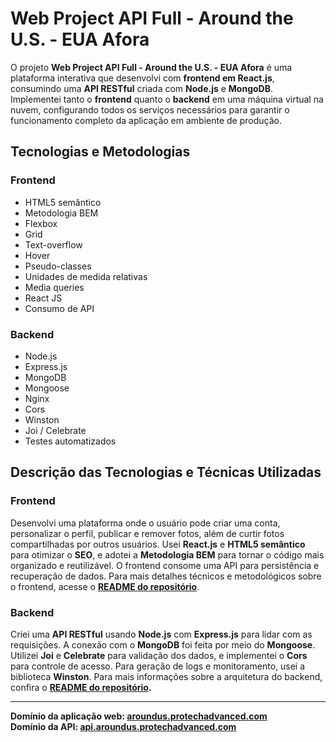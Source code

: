 # Web Project API Full - Around the U.S. - EUA Afora

O projeto **Web Project API Full - Around the U.S. - EUA Afora** é uma plataforma interativa que desenvolvi com **frontend em React.js**, consumindo uma **API RESTful** criada com **Node.js** e **MongoDB**. Implementei tanto o **frontend** quanto o **backend** em uma máquina virtual na nuvem, configurando todos os serviços necessários para garantir o funcionamento completo da aplicação em ambiente de produção.

## Tecnologias e Metodologias

### Frontend

- HTML5 semântico
- Metodologia BEM
- Flexbox
- Grid
- Text-overflow
- Hover
- Pseudo-classes
- Unidades de medida relativas
- Media queries
- React JS
- Consumo de API

### Backend

- Node.js
- Express.js
- MongoDB
- Mongoose
- Nginx
- Cors
- Winston
- Joi / Celebrate
- Testes automatizados

## Descrição das Tecnologias e Técnicas Utilizadas

### Frontend

Desenvolvi uma plataforma onde o usuário pode criar uma conta, personalizar o perfil, publicar e remover fotos, além de curtir fotos compartilhadas por outros usuários. Usei **React.js** e **HTML5 semântico** para otimizar o **SEO**, e adotei a **Metodologia BEM** para tornar o código mais organizado e reutilizável. O frontend consome uma API para persistência e recuperação de dados. Para mais detalhes técnicos e metodológicos sobre o frontend, acesse o **[README do repositório](https://github.com/Vinimello90/web_project_around_auth/tree/main#readme)**.

### Backend

Criei uma **API RESTful** usando **Node.js** com **Express.js** para lidar com as requisições. A conexão com o **MongoDB** foi feita por meio do **Mongoose**. Utilizei **Joi** e **Celebrate** para validação dos dados, e implementei o **Cors** para controle de acesso. Para geração de logs e monitoramento, usei a biblioteca **Winston**. Para mais informações sobre a arquitetura do backend, confira o **[README do repositório](https://github.com/Vinimello90/web_project_around_express#readme).**

---

**Domínio da aplicação web: [aroundus.protechadvanced.com](https://aroundus.protechadvanced.com)**  
**Domínio da API: [api.aroundus.protechadvanced.com](https://api.aroundus.protechadvanced.com)**
